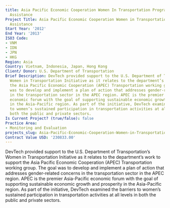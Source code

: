 ```yaml
---
title: Asia Pacific Economic Cooperation Women In Transportation Program Technical
  Assistance
Project Title: Asia Pacific Economic Cooperation Women in Transportation Program Technical
  Assistance
Start Year: '2012'
End Year: '2013'
ISO3 Code:
- VNM
- IDN
- JPN
- HKG
Region: Asia
Country: Vietnam, Indonesia, Japan, Hong Kong
Client/ Donor: U.S. Department of Transportation
Brief Description: DevTech provided support to the U.S. Department of Transportation’s
  Women in Transportation Initiative as it relates to the department’s work to support
  the Asia Pacific Economic Cooperation (APEC) Transportation working group. The goal
  was to develop and implement a plan of action that addresses gender-related concerns
  in the transportation sector in the APEC region. APEC is the premier Asia-Pacific
  economic forum with the goal of supporting sustainable economic growth and prosperity
  in the Asia-Pacific region. As part of the initiative, DevTech examined the barriers
  to women’s sustained participation in transportation activities at all levels in
  both the public and private sectors.
Is Current Project? (true/false): false
Practice Area:
- Monitoring and Evaluation
projects_slug: Asia-Pacific-Economic-Cooperation-Women-in-Transportation-Program-Technical-Assistance
Contract Value USD: '230833.00'
---
```


DevTech provided support to the U.S. Department of Transportation’s Women in Transportation Initiative as it relates to the department’s work to support the Asia Pacific Economic Cooperation (APEC) Transportation working group. The goal was to develop and implement a plan of action that addresses gender-related concerns in the transportation sector in the APEC region. APEC is the premier Asia-Pacific economic forum with the goal of supporting sustainable economic growth and prosperity in the Asia-Pacific region. As part of the initiative, DevTech examined the barriers to women’s sustained participation in transportation activities at all levels in both the public and private sectors.